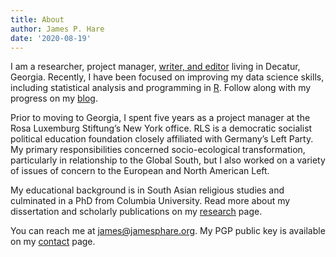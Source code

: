 ```yaml
---
title: About
author: James P. Hare
date: '2020-08-19'
---
```

I am a researcher, project manager, [writer, and editor](/writing-editing/) living in Decatur, Georgia. Recently, I have been focused on improving my data science skills, including statistical analysis and programming in [R](https://www.r-project.org/). Follow along with my progress on my [blog](/blog/).

Prior to moving to Georgia, I spent five years as a project manager at the Rosa Luxemburg Stiftung’s New York office. RLS is a democratic socialist political education foundation closely affiliated with Germany’s Left Party. My primary responsibilities concerned socio-ecological transformation, particularly in relationship to the Global South, but I also worked on a variety of issues of concern to the European and North American Left.

My educational background is in South Asian religious studies and culminated in a PhD from Columbia University. Read more about my dissertation and scholarly publications on my [research](/research/) page.

You can reach me at james@jamesphare.org. My PGP public key is available on my [contact](/contact/) page.

